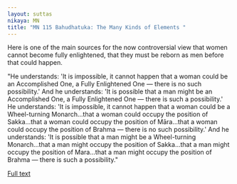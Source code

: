 ```yaml
---
layout: suttas
nikaya: MN
title: "MN 115 Bahudhatuka: The Many Kinds of Elements "
---
```



Here is one of the main sources for the now controversial view that women cannot become fully enlightened, that they must be reborn as men before that could happen.


"He understands: 'It is impossible, it cannot happen that a woman could be an Accomplished One, a Fully Enlightened One ― there is no such possibility.' And he understands: 'It is possible that a man might be an Accomplished One, a Fully Enlightened One ― there is such a possibility.' He understands: 'It is impossible, it cannot happen that a woman could be a Wheel-turning Monarch...that a woman could occupy the position of Sakka...that a woman could occupy the position of Māra...that a woman could occupy the position of Brahma ― there is no such possibility.' And he understands: 'It is possible that a man might be a Wheel-turning Monarch...that a man might occupy the position of Sakka...that a man might occupy the position of Mara...that a man might occupy the position of Brahma ― there is such a possibility."


[Full text](http://www.yellowrobe.com/component/content/article/120-majjhima-nikaya/321-bahudhtuka-sutta-the-many-kinds-of-elements.html)
